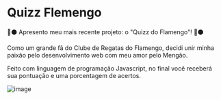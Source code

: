 # Quizz Flemengo

🔴⚫ Apresento meu mais recente projeto: o "Quizz do Flamengo"! 🔴⚫ 



Como um grande fã do Clube de Regatas do Flamengo, decidi unir minha paixão pelo desenvolvimento web com meu amor pelo Mengão.



Feito com linguagem de programação Javascript, no final você receberá sua pontuação e uma porcentagem de acertos. 

![image](https://github.com/Allan-Figueiredo/Quizz-Flamengo/assets/115052566/093fd593-d998-4557-949d-da15a5d2c358)

 
